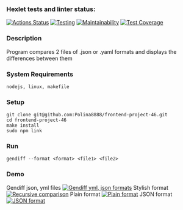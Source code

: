 ### Hexlet tests and linter status:
[![Actions Status](https://github.com/Polina8888/frontend-project-46/workflows/hexlet-check/badge.svg)](https://github.com/Polina8888/frontend-project-46/actions)
[![Testing](https://github.com/Polina8888/frontend-project-46/actions/workflows/main.yml/badge.svg)](https://github.com/Polina8888/frontend-project-46/actions/workflows/main.yml)
[![Maintainability](https://api.codeclimate.com/v1/badges/67268f22a17874397f57/maintainability)](https://codeclimate.com/github/Polina8888/frontend-project-46/maintainability)
[![Test Coverage](https://api.codeclimate.com/v1/badges/67268f22a17874397f57/test_coverage)](https://codeclimate.com/github/Polina8888/frontend-project-46/test_coverage)

### Description

Program compares 2 files of .json or .yaml formats and displays the differences between them

### System Requirements

    nodejs, linux, makefile
    
### Setup

    git clone git@github.com:Polina8888/frontend-project-46.git
    cd frontend-project-46
    make install
    sudo npm link

### Run

    gendiff --format <format> <file1> <file2>

### Demo
Gendiff json, yml files
[![Gendiff yml, json formats](https://asciinema.org/a/t1VfpSQ7inoMSa7QRJv7mi0Ff.svg)](https://asciinema.org/a/t1VfpSQ7inoMSa7QRJv7mi0Ff)
Stylish format
[![Recursive comparison](https://asciinema.org/a/TOjwS6wNj84MQlUqdqdAED8SW.svg)](https://asciinema.org/a/TOjwS6wNj84MQlUqdqdAED8SW)
Plain format
[![Plain format](https://asciinema.org/a/PNFxzkBhorg6Qo7uyMVxsceJ8.svg)](https://asciinema.org/a/PNFxzkBhorg6Qo7uyMVxsceJ8)
JSON format
[![JSON format](https://asciinema.org/a/kqGNafk1eobrQrgXAW6qFYJO0.svg)](https://asciinema.org/a/kqGNafk1eobrQrgXAW6qFYJO0)
